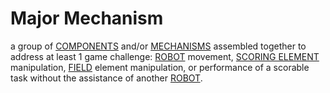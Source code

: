 # Major Mechanism

a group of [COMPONENTS](!!) and/or [MECHANISMS](!!) assembled together to
address at least 1 game challenge: [ROBOT](!!) movement, [SCORING ELEMENT](!!)
manipulation, [FIELD](!!) element manipulation, or performance of a scorable
task without the assistance of another [ROBOT](!!).
